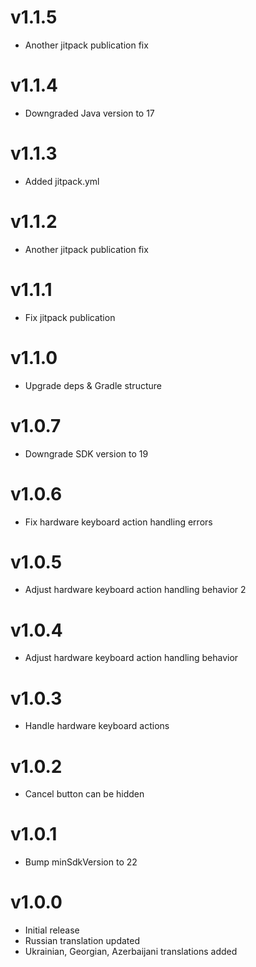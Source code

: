 # v1.1.5
* Another jitpack publication fix

# v1.1.4
* Downgraded Java version to 17

# v1.1.3
* Added jitpack.yml

# v1.1.2
* Another jitpack publication fix

# v1.1.1
* Fix jitpack publication

# v1.1.0
* Upgrade deps & Gradle structure

# v1.0.7
* Downgrade SDK version to 19

# v1.0.6
* Fix hardware keyboard action handling errors

# v1.0.5
* Adjust hardware keyboard action handling behavior 2

# v1.0.4
* Adjust hardware keyboard action handling behavior

# v1.0.3
* Handle hardware keyboard actions

# v1.0.2
* Cancel button can be hidden

# v1.0.1
* Bump minSdkVersion to 22

# v1.0.0
* Initial release
* Russian translation updated
* Ukrainian, Georgian, Azerbaijani translations added

